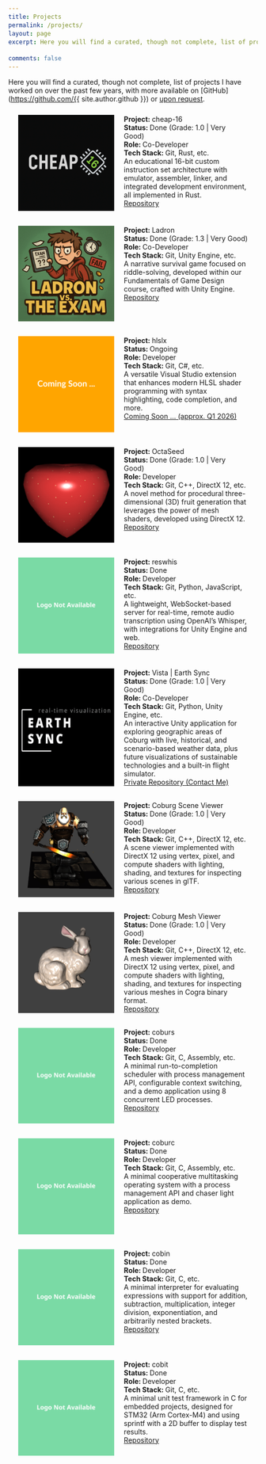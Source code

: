 ```yaml
---
title: Projects
permalink: /projects/
layout: page
excerpt: Here you will find a curated, though not complete, list of projects I have worked on over the past few years.

comments: false
---
```


Here you will find a curated, though not complete, list of projects I have worked on over the past few years, with more available on [GitHub](https://github.com/{{ site.author.github }}) or <a href="mailto:{{ site.author.email }}">upon request</a>.

<div class="flex-container">
  <img src="/assets/img/projects/cheap_16_logo.png">
  <div>
    <strong>Project: </strong>cheap-16<br>
    <strong>Status: </strong>Done (Grade: 1.0 | Very Good)<br>
    <strong>Role: </strong>Co-Developer<br>
    <strong>Tech Stack: </strong>Git, Rust, etc.<br>
    An educational 16-bit custom instruction set architecture with emulator, assembler, linker, and integrated development environment, all implemented in Rust.<br>
    <a href="https://github.com/{{ site.author.github }}/cheap-16" target="_blank">Repository</a>
  </div>
</div>

<div class="flex-container">
  <img src="/assets/img/projects/ladron_logo.png">
  <div>
    <strong>Project: </strong>Ladron<br>
    <strong>Status: </strong>Done (Grade: 1.3 | Very Good)<br>
    <strong>Role: </strong>Co-Developer<br>
    <strong>Tech Stack: </strong>Git, Unity Engine, etc.<br>
    A narrative survival game focused on riddle-solving, developed within our Fundamentals of Game Design course, crafted with Unity Engine.<br>
    <a href="https://github.com/{{ site.author.github }}/ladron" target="_blank">Repository</a>
  </div>
</div>

<div class="flex-container">
  <img src="/assets/img/projects/coming_soon_placeholder.png">
  <div>
    <strong>Project: </strong>hlslx<br>
    <strong>Status: </strong>Ongoing<br>
    <strong>Role: </strong>Developer<br>
    <strong>Tech Stack: </strong>Git, C#, etc.<br>
    A versatile Visual Studio extension that enhances modern HLSL shader programming with syntax highlighting, code completion, and more.<br>
    <a href="" >Coming Soon ... (approx. Q1 2026)</a>
  </div>
</div>

<div class="flex-container">
  <img src="/assets/img/projects/octa_seed_logo.png">
  <div>
    <strong>Project: </strong>OctaSeed<br>
    <strong>Status: </strong>Done (Grade: 1.0 | Very Good)<br>
    <strong>Role: </strong>Developer<br>
    <strong>Tech Stack: </strong>Git, C++, DirectX 12, etc.<br>
    A novel method for procedural three-dimensional (3D) fruit generation that leverages the power of mesh shaders, developed using DirectX 12.<br>
    <a href="https://github.com/{{ site.author.github }}/octa-seed" target="_blank" >Repository</a>
  </div>
</div>

<div class="flex-container">
  <img src="/assets/img/projects/no_logo_placeholder.png">
  <div>
    <strong>Project: </strong>reswhis<br>
    <strong>Status: </strong>Done<br>
    <strong>Role: </strong>Developer<br>
    <strong>Tech Stack: </strong>Git, Python, JavaScript, etc.<br>
    A lightweight, WebSocket-based server for real-time, remote audio transcription using OpenAI’s Whisper, with integrations for Unity Engine and web.<br>
    <a href="https://github.com/{{ site.author.github }}/reswhis" target="_blank" >Repository</a>
  </div>
</div>

<div class="flex-container">
  <img src="/assets/img/projects/vista_earth_sync_logo.png">
  <div>
    <strong>Project: </strong>Vista | Earth Sync<br>
    <strong>Status: </strong>Done (Grade: 1.0 | Very Good)<br>
    <strong>Role: </strong>Co-Developer<br>
    <strong>Tech Stack: </strong>Git, Python, Unity Engine, etc.<br>
    An interactive Unity application for exploring geographic areas of Coburg with live, historical, and scenario-based weather data, plus future visualizations of sustainable technologies and a built-in flight simulator.<br>
    <a href="mailto:{{ site.author.email }}">Private Repository (Contact Me)</a>
  </div>
</div>

<div class="flex-container">
  <img src="/assets/img/projects/coburg_scene_viewer.png">
  <div>
    <strong>Project: </strong>Coburg Scene Viewer<br>
    <strong>Status: </strong>Done (Grade: 1.0 | Very Good)<br>
    <strong>Role: </strong>Developer<br>
    <strong>Tech Stack: </strong>Git, C++, DirectX 12, etc.<br>
    A scene viewer implemented with DirectX 12 using vertex, pixel, and compute shaders with lighting, shading, and textures for inspecting various scenes in glTF.<br>
    <a href="https://github.com/{{ site.author.github }}/gpu-image-synthesis" target="_blank" >Repository</a>
  </div>
</div>

<div class="flex-container">
  <img src="/assets/img/projects/coburg_mesh_viewer_logo.png">
  <div>
    <strong>Project: </strong>Coburg Mesh Viewer<br>
    <strong>Status: </strong>Done (Grade: 1.0 | Very Good)<br>
    <strong>Role: </strong>Developer<br>
    <strong>Tech Stack: </strong>Git, C++, DirectX 12, etc.<br>
    A mesh viewer implemented with DirectX 12 using vertex, pixel, and compute shaders with lighting, shading, and textures for inspecting various meshes in Cogra binary format.<br>
    <a href="https://github.com/{{ site.author.github }}/gpu-image-synthesis" target="_blank" >Repository</a>
  </div>
</div>

<div class="flex-container">
  <img src="/assets/img/projects/no_logo_placeholder.png">
  <div>
    <strong>Project: </strong>coburs<br>
    <strong>Status: </strong>Done<br>
    <strong>Role: </strong>Developer<br>
    <strong>Tech Stack: </strong>Git, C, Assembly, etc.<br>
    A minimal run-to-completion scheduler with process management API, configurable context switching, and a demo application using 8 concurrent LED processes.<br>
    <a href="https://github.com/{{ site.author.github }}/coburs-embedded-run-to-completion-scheduler" target="_blank" >Repository</a>
  </div>
</div>

<div class="flex-container">
  <img src="/assets/img/projects/no_logo_placeholder.png">
  <div>
    <strong>Project: </strong>coburc<br>
    <strong>Status: </strong>Done<br>
    <strong>Role: </strong>Developer<br>
    <strong>Tech Stack: </strong>Git, C, Assembly, etc.<br>
    A minimal cooperative multitasking operating system with a process management API and chaser light application as demo.<br>
    <a href="https://github.com/{{ site.author.github }}/coburc-embedded-os-with-cooperative-multitasking" target="_blank" >Repository</a>
  </div>
</div>

<div class="flex-container">
  <img src="/assets/img/projects/no_logo_placeholder.png">
  <div>
    <strong>Project: </strong>cobin<br>
    <strong>Status: </strong>Done<br>
    <strong>Role: </strong>Developer<br>
    <strong>Tech Stack: </strong>Git, C, etc.<br>
    A minimal interpreter for evaluating expressions with support for addition, subtraction, multiplication, integer division, exponentiation, and arbitrarily nested brackets.<br>
    <a href="https://github.com/{{ site.author.github }}/cobin-minimal-interpreter-in-c" target="_blank" >Repository</a>
  </div>
</div>

<div class="flex-container">
  <img src="/assets/img/projects/no_logo_placeholder.png">
  <div>
    <strong>Project: </strong>cobit<br>
    <strong>Status: </strong>Done<br>
    <strong>Role: </strong>Developer<br>
    <strong>Tech Stack: </strong>Git, C, etc.<br>
    A minimal unit test framework in C for embedded projects, designed for STM32 (Arm Cortex-M4) and using sprintf with a 2D buffer to display test results.<br>
    <a href="https://github.com/{{ site.author.github }}/cobit-minimal-embedded-c-unit-test-framework" target="_blank" >Repository</a>
  </div>
</div>


<style>
.flex-container {
  display: flex;
  flex-wrap: nowrap;
  margin: 2%;

}

.flex-container > img {
  min-width: 25%;
  max-width: 40%;
  margin: 10px;

}
.flex-container > div {
  width: 75%;
  margin: 10px;
    text-align: left;
}

@media (max-width: 800px) {
  .flex-container {
    flex-direction: column;
    justify-content: center;
  }
  .flex-container > img {
      min-width: 100%;
  max-width: 100%;
    width: 100%;
  }
  .flex-container > div {
    width: 100%;
    text-align: center;
  }
}
</style>